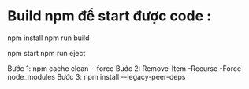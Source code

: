 # Build npm để start được code :

npm install
npm run build

npm start
npm run eject

Bước 1: npm cache clean --force
Bước 2: Remove-Item -Recurse -Force node_modules
Bước 3: npm install --legacy-peer-deps
